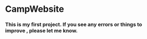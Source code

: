 # CampWebsite
 ### This is my first project. If you see any errors or things to improve , please let me know. 
